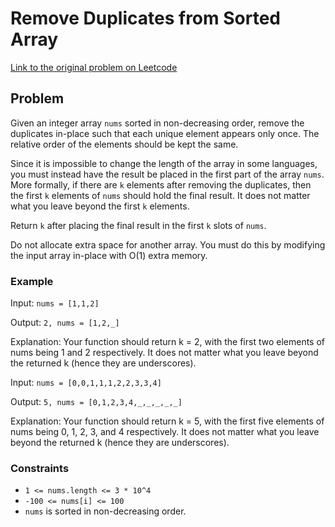 # Remove Duplicates from Sorted Array

[Link to the original problem on Leetcode](https://leetcode.com/problems/remove-duplicates-from-sorted-array/)

## Problem

Given an integer array `nums` sorted in non-decreasing order, remove the duplicates in-place such that each unique element appears only once. The relative order of the elements should be kept the same.

Since it is impossible to change the length of the array in some languages, you must instead have the result be placed in the first part of the array `nums`. More formally, if there are `k` elements after removing the duplicates, then the first `k` elements of `nums` should hold the final result. It does not matter what you leave beyond the first `k` elements.

Return `k` after placing the final result in the first `k` slots of `nums`.

Do not allocate extra space for another array. You must do this by modifying the input array in-place with O(1) extra memory.

### Example

Input: `nums = [1,1,2]`

Output: `2, nums = [1,2,_]`

Explanation: Your function should return k = 2, with the first two elements of nums being 1 and 2 respectively.
It does not matter what you leave beyond the returned k (hence they are underscores).

Input: `nums = [0,0,1,1,1,2,2,3,3,4]`

Output: `5, nums = [0,1,2,3,4,_,_,_,_,_]`

Explanation: Your function should return k = 5, with the first five elements of nums being 0, 1, 2, 3, and 4 respectively.
It does not matter what you leave beyond the returned k (hence they are underscores).

### Constraints
- `1 <= nums.length <= 3 * 10^4`
- `-100 <= nums[i] <= 100`
- `nums` is sorted in non-decreasing order.